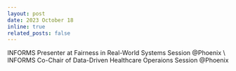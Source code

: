```yaml
---
layout: post
date: 2023 October 18
inline: true
related_posts: false
---
```


INFORMS Presenter at Fairness in Real-World Systems Session @Phoenix \\
INFORMS Co-Chair of Data-Driven Healthcare Operaions Session @Phoenix 
